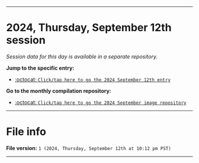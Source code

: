 
***

# 2024, Thursday, September 12th session

_Session data for this day is available in a separate repository._

**Jump to the specific entry:**

- [:octocat: `Click/tap here to go the 2024 September 12th entry`](https://github.com/seanpm2001/SeansLifeArchive_Images_MotorWorld_CarFactory_Y2024_V9/tree/SeansLifeArchive_Images_MotorWorld_CarFactory_Y2024_V9_Main-dev/2024/09_September/12/)

**Go to the monthly compilation repository:**

- [:octocat: `Click/tap here to go the 2024 September image repository`](https://github.com/seanpm2001/SeansLifeArchive_Images_MotorWorld_CarFactory_Y2024_V9/)

***

# File info

**File version:** `1 (2024, Thursday, September 12th at 10:12 pm PST)`

***
